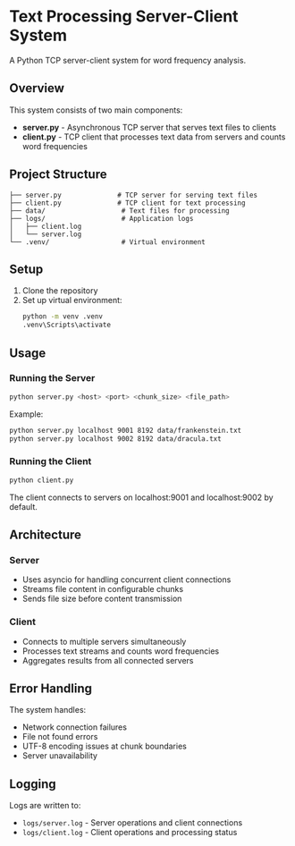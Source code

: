 # Text Processing Server-Client System

A Python TCP server-client system for word frequency analysis.

## Overview

This system consists of two main components:
- **server.py** - Asynchronous TCP server that serves text files to clients
- **client.py** - TCP client that processes text data from servers and counts word frequencies

## Project Structure

```
├── server.py              # TCP server for serving text files
├── client.py              # TCP client for text processing
├── data/                   # Text files for processing
├── logs/                   # Application logs
│   ├── client.log
│   └── server.log
└── .venv/                  # Virtual environment
```

## Setup

1. Clone the repository
2. Set up virtual environment:
   ```bash
   python -m venv .venv
   .venv\Scripts\activate
   ```

## Usage

### Running the Server

```bash
python server.py <host> <port> <chunk_size> <file_path>
```

Example:
```bash
python server.py localhost 9001 8192 data/frankenstein.txt
python server.py localhost 9002 8192 data/dracula.txt
```

### Running the Client

```bash
python client.py
```

The client connects to servers on localhost:9001 and localhost:9002 by default.

## Architecture

### Server
- Uses asyncio for handling concurrent client connections
- Streams file content in configurable chunks
- Sends file size before content transmission

### Client
- Connects to multiple servers simultaneously
- Processes text streams and counts word frequencies
- Aggregates results from all connected servers

## Error Handling

The system handles:
- Network connection failures
- File not found errors
- UTF-8 encoding issues at chunk boundaries
- Server unavailability

## Logging

Logs are written to:
- `logs/server.log` - Server operations and client connections
- `logs/client.log` - Client operations and processing status


